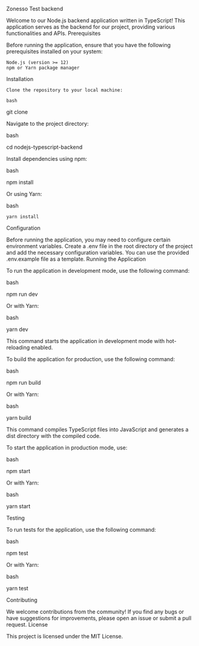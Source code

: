 Zonesso Test backend

Welcome to our Node.js backend application written in TypeScript! This application serves as the backend for our project, providing various functionalities and APIs.
Prerequisites

Before running the application, ensure that you have the following prerequisites installed on your system:

    Node.js (version >= 12)
    npm or Yarn package manager

Installation

    Clone the repository to your local machine:

    bash

git clone <repository-url>

Navigate to the project directory:

bash

cd nodejs-typescript-backend

Install dependencies using npm:

bash

npm install

Or using Yarn:

bash

    yarn install

Configuration

Before running the application, you may need to configure certain environment variables. Create a .env file in the root directory of the project and add the necessary configuration variables. You can use the provided .env.example file as a template.
Running the Application

To run the application in development mode, use the following command:

bash

npm run dev

Or with Yarn:

bash

yarn dev

This command starts the application in development mode with hot-reloading enabled.

To build the application for production, use the following command:

bash

npm run build

Or with Yarn:

bash

yarn build

This command compiles TypeScript files into JavaScript and generates a dist directory with the compiled code.

To start the application in production mode, use:

bash

npm start

Or with Yarn:

bash

yarn start

Testing

To run tests for the application, use the following command:

bash

npm test

Or with Yarn:

bash

yarn test

Contributing

We welcome contributions from the community! If you find any bugs or have suggestions for improvements, please open an issue or submit a pull request.
License

This project is licensed under the MIT License.
